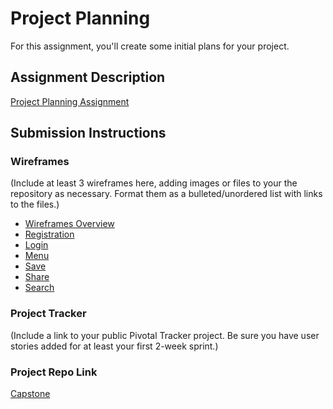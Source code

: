 # Project Planning
For this assignment, you'll create some initial plans for your project.

## Assignment Description
[Project Planning Assignment](https://education.launchcode.org/liftoff/assignments/planning/)

## Submission Instructions

### Wireframes

(Include at least 3 wireframes here, adding images or files to your the repository as necessary. Format them as a bulleted/unordered list with links to the files.)

* [Wireframes Overview](https://github.com/neecoli/liftoff-assignments/blob/master/P3-Project_Planning/P1020253.JPG)
* [Registration](https://github.com/neecoli/liftoff-assignments/blob/master/P3-Project_Planning/P1020254.JPG)
* [Login](https://github.com/neecoli/liftoff-assignments/blob/master/P3-Project_Planning/P1020255.JPG)
* [Menu](https://github.com/neecoli/liftoff-assignments/blob/master/P3-Project_Planning/P1020256.JPG)
* [Save](https://github.com/neecoli/liftoff-assignments/blob/master/P3-Project_Planning/P1020257.JPG)
* [Share](https://github.com/neecoli/liftoff-assignments/blob/master/P3-Project_Planning/P1020258.JPG)
* [Search](https://github.com/neecoli/liftoff-assignments/blob/master/P3-Project_Planning/P1020259.JPG)

### Project Tracker

(Include a link to your public Pivotal Tracker project. Be sure you have user stories added for at least your first 2-week sprint.)

### Project Repo Link

[Capstone](https://github.com/neecoli/liftoff-assignments)
